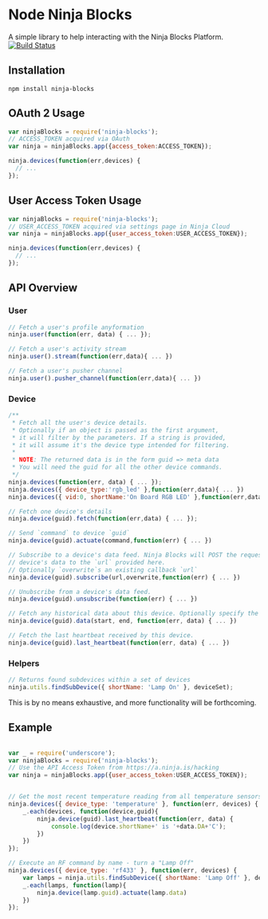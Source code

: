 Node Ninja Blocks
===
A simple library to help interacting with the Ninja Blocks Platform.
[![Build Status](https://travis-ci.org/ninjablocks/node-ninja-blocks.png)](https://travis-ci.org/ninjablocks/node-ninja-blocks)

## Installation
```
npm install ninja-blocks
```

## OAuth 2 Usage
```javascript
var ninjaBlocks = require('ninja-blocks');
// ACCESS_TOKEN acquired via OAuth
var ninja = ninjaBlocks.app({access_token:ACCESS_TOKEN});

ninja.devices(function(err,devices) {
  // ...
});
```

## User Access Token Usage
```javascript
var ninjaBlocks = require('ninja-blocks');
// USER_ACCESS_TOKEN acquired via settings page in Ninja Cloud
var ninja = ninjaBlocks.app({user_access_token:USER_ACCESS_TOKEN});

ninja.devices(function(err,devices) {
  // ...
});
```

## API Overview

### User
```javascript
// Fetch a user's profile anyformation
ninja.user(function(err, data) { ... }); 

// Fetch a user's activity stream
ninja.user().stream(function(err,data){ ... }) 

// Fetch a user's pusher channel
ninja.user().pusher_channel(function(err,data){ ... }) 
```

### Device
```javascript
/**
 * Fetch all the user's device details.
 * Optionally if an object is passed as the first argument,
 * it will filter by the parameters. If a string is provided, 
 * it will assume it's the device type intended for filtering. 
 *
 * NOTE: The returned data is in the form guid => meta data
 * You will need the guid for all the other device commands.    
 */
ninja.devices(function(err, data) { ... });
ninja.devices({ device_type:'rgb_led' },function(err,data){ ... })
ninja.devices({ vid:0, shortName:'On Board RGB LED' },function(err,data){ ... })

// Fetch one device's details
ninja.device(guid).fetch(function(err,data) { ... });

// Send `command` to device `guid`
ninja.device(guid).actuate(command,function(err) { ... }) 

// Subscribe to a device's data feed. Ninja Blocks will POST the requested
// device's data to the `url` provided here.
// Optionally `overwrite`s an existing callback `url`
ninja.device(guid).subscribe(url,overwrite,function(err) { ... }) 

// Unubscribe from a device's data feed.
ninja.device(guid).unsubscribe(function(err) { ... }) 

// Fetch any historical data about this device. Optionally specify the period's `start` and `end` timestamp.
ninja.device(guid).data(start, end, function(err, data) { ... })

// Fetch the last heartbeat received by this device.
ninja.device(guid).last_heartbeat(function(err, data) { ... })
```

### Helpers
```javascript
// Returns found subdevices within a set of devices
ninja.utils.findSubDevice({ shortName: 'Lamp On' }, deviceSet);
```
This is by no means exhaustive, and more functionality will be forthcoming.


## Example
```javascript

var _ = require('underscore');
var ninjaBlocks = require('ninja-blocks');
// Use the API Access Token from https://a.ninja.is/hacking
var ninja = ninjaBlocks.app({user_access_token:USER_ACCESS_TOKEN});


// Get the most recent temperature reading from all temperature sensors
ninja.devices({ device_type: 'temperature' }, function(err, devices) {
    _.each(devices, function(device,guid){
        ninja.device(guid).last_heartbeat(function(err, data) { 
            console.log(device.shortName+' is '+data.DA+'C');
        })
    })
});

// Execute an RF command by name - turn a "Lamp Off" 
ninja.devices({ device_type: 'rf433' }, function(err, devices) {
    var lamps = ninja.utils.findSubDevice({ shortName: 'Lamp Off' }, devices);
    _.each(lamps, function(lamp){
        ninja.device(lamp.guid).actuate(lamp.data) 
    })
});
